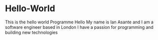 # Hello-World
This is the hello world Programme 
Hello My name is Ian Asante and I am a software engineer based in London  I have a passion for programming and building new technologies 
